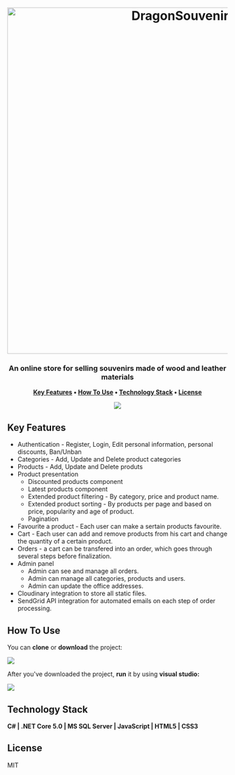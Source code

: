 <h1 align="center">
  <img src="https://res.cloudinary.com/dvqk1ngdx/image/upload/v1649606642/githubBanner_cgfgfd.png" alt="DragonSouvenirs" width="790">
</h1>

<h3 align="center">An online store for selling souvenirs made of wood and leather
materials</h3>

<p align="center">
<strong>
  <a href="#key-features">Key Features</a> •
  <a href="#how-to-use">How To Use</a> •
  <a href="#technology-stack">Technology Stack</a> •
  <a href="#license">License</a>
</strong>
</p>
<p align ="center" width=100%>
<img src="https://res.cloudinary.com/dvqk1ngdx/image/upload/v1649612478/overview_dragonsouvenirs_readme_xjk9cd.gif"/>
</p>

## Key Features

* Authentication - Register, Login, Edit personal information, personal discounts, Ban/Unban
* Categories - Add, Update and Delete product categories
* Products - Add, Update and Delete produts
* Product presentation
  - Discounted products component
  - Latest products component
  - Extended product filtering - By category, price and product name.
  - Extended product sorting - By products per page and based on price, popularity and age of product.
  - Pagination
* Favourite a product - Each user can make a sertain products favourite.
* Cart - Each user can add and remove products from his cart and change the quantity of a certain product.
* Orders - a cart can be transfered into an order, which goes through several steps before finalization.
* Admin panel
  - Admin can see and manage all orders.
  - Admin can manage all categories, products and users.
  - Admin can update the office addresses.
* Cloudinary integration to store all static files.
* SendGrid API integration for automated emails on each step of order processing.

## How To Use

You can <strong>clone</strong> or <strong>download</strong> the project:
<p align ="left" width=100%>
<img src="https://res.cloudinary.com/dvqk1ngdx/image/upload/v1649614242/howtouse_dragonsouvenirs_es7zrh.png"/>
</p>

After you've downloaded the project, <strong>run</strong> it by using <strong>visual studio:</strong>
<p align ="left" width=100%>
<img src="https://res.cloudinary.com/dvqk1ngdx/image/upload/v1649614539/howtouse2_dragonsouvenirs_wwhjgo.png"/>
</p>

## Technology Stack

<strong>C# | .NET Core 5.0 | MS SQL Server | JavaScript | HTML5 | CSS3</strong>

## License

MIT
